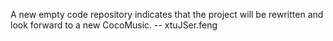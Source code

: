 A new empty code repository indicates that the project will be rewritten and look forward to a new CocoMusic.
-- xtuJSer.feng 